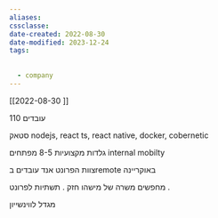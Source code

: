 ```yaml
---
aliases: 
cssclasse: 
date-created: 2022-08-30
date-modified: 2023-12-24
tags:
  
  
  - company
---
```

[[2022-08-30 ]]

110 עובדים

סטאק
nodejs, react ts, react native,
docker, cobernetic

גלדות מקצועיות 8-5 מפתחים
internal mobilty

צוות הפרונט אנד עובדים בremote באוקריינה

מחפשים משרה של מישהו חזק . תשתיות לפרונט .

מגדל לווינשייון
